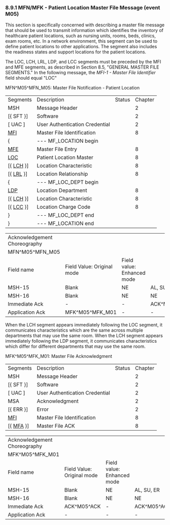 ### 8.9.1 MFN/MFK - Patient Location Master File Message (event M05)

This section is specifically concerned with describing a master file message that should be used to transmit information which identifies the inventory of healthcare patient locations, such as nursing units, rooms, beds, clinics, exam rooms, etc. In a network environment, this segment can be used to define patient locations to other applications. The segment also includes the readiness states and support locations for the patient locations.

The LOC, LCH, LRL, LDP, and LCC segments must be preceded by the MFI and MFE segments, as described in Section 8.5, "GENERAL MASTER FILE SEGMENTS." In the following message, the _MFI-1 - Master File Identifier_ field should equal "LOC"

MFN^M05^MFN_M05: Master File Notification - Patient Location

|     |     |     |     |
| --- | --- | --- | --- |
| Segments | Description | Status | Chapter |
| MSH | Message Header |  | 2 |
| [\{ SFT }] | Software |  | 2 |
| [ UAC ] | User Authentication Credential |  | 2 |
| [MFI](#MFI) | Master File Identification |  | 8 |
| \{ | --- MF_LOCATION begin |  |  |
| [MFE](#MFE) | Master File Entry |  | 8 |
| [LOC](#LOC) | Patient Location Master |  | 8 |
| [\{ [LCH](#LCH) }] | Location Characteristic |  | 8 |
| [\{ [LRL](#LRL) }] | Location Relationship |  | 8 |
| \{ | --- MF_LOC_DEPT begin |  |  |
| [LDP](#LDP) | Location Department |  | 8 |
| [\{ [LCH](#LCH) }] | Location Characteristic |  | 8 |
| [\{ [LCC](#LCC) }] | Location Charge Code |  | 8 |
| } | --- MF_LOC_DEPT end |  |  |
| } | --- MF_LOCATION end |  |  |

|     |     |     |     |     |     |
| --- | --- | --- | --- | --- | --- |
| Acknowledgement Choreography |  |  |  |  |  |
| MFN^M05^MFN_M05 |  |  |  |  |  |
| Field name | Field Value: Original mode | Field value: Enhanced mode |  |  |  |
| MSH-15 | Blank | NE | AL, SU, ER | NE | AL, SU, ER |
| MSH-16 | Blank | NE | NE | AL, SU, ER | AL, SU, ER |
| Immediate Ack | - | - | ACK^M05^ACK | - | ACK^M05^ACK |
| Application Ack | MFK^M05^MFK_M01 | - | - | MFK^M05^MFK_M01 | MFK^M05^MFK_M01 |

When the LCH segment appears immediately following the LOC segment, it communicates characteristics which are the same across multiple departments that may use the same room. When the LCH segment appears immediately following the LDP segment, it communicates characteristics which differ for different departments that may use the same room.

MFK^M05^MFK_M01: Master File Acknowledgment

|     |     |     |     |
| --- | --- | --- | --- |
| Segments | Description | Status | Chapter |
| MSH | Message Header |  | 2 |
| [\{ SFT }] | Software |  | 2 |
| [ UAC ] | User Authentication Credential |  | 2 |
| MSA | Acknowledgment |  | 2 |
| [\{ ERR }] | Error |  | 2 |
| [MFI](#MFI) | Master File Identification |  | 8 |
| [\{ [MFA](#MFA) }] | Master File ACK |  | 8 |

|     |     |     |     |
| --- | --- | --- | --- |
| Acknowledgement Choreography |  |  |  |
| MFK^M05^MFK_M01 |  |  |  |
| Field name | Field Value: Original mode | Field value: Enhanced mode |  |
| MSH-15 | Blank | NE | AL, SU, ER |
| MSH-16 | Blank | NE | NE |
| Immediate Ack | ACK^M05^ACK | - | ACK^M05^ACK |
| Application Ack | - | - | - |
